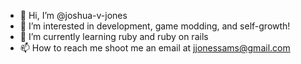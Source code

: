 - 👋 Hi, I’m @joshua-v-jones
- 👀 I’m interested in development, game modding, and self-growth!
- 🌱 I’m currently learning ruby and ruby on rails
- 📫 How to reach me shoot me an email at jjonessams@gmail.com

<!---
joshua-v-jones/joshua-v-jones is a ✨ special ✨ repository because its `README.md` (this file) appears on your GitHub profile.
You can click the Preview link to take a look at your changes.
--->

